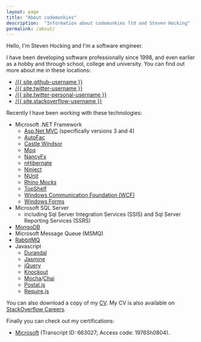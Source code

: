 ```yaml
---
layout: page
title: "About codemunkies"
description:  "Information about codemunkies ltd and Steven Hocking"
permalink: /about/
---
```


Hello, I'm Steven Hocking and I'm a software engineer.

I have been developing software professionally since 1998, and even earlier as a hobby and through school, college and university. You can find out more about me in these locations:

<ul>
  <li>
    <a href="https://github.com/{{ site.github-username }}">
      <span class="icon github">
        <i class="fa fa-github"></i>
      </span>
      <span class="username">/{{ site.github-username }}</span>
    </a>
  </li>
  <li>
    <a href="https://twitter.com/{{ site.twitter-username }}">
      <span class="icon twitter">
        <i class="fa fa-twitter"></i>
      </span>
      <span class="username">/{{ site.twitter-username }}</span>
    </a>
  </li>
  <li>
    <a href="https://twitter.com/{{ site.twitter-personal-username }}">
      <span class="icon twitter">
        <i class="fa fa-twitter"></i>
      </span>
      <span class="username">/{{ site.twitter-personal-username }}</span>
    </a>
  </li>
  <li>
    <a href="http://stackoverflow.com/users/{{ site.stackoverflow-userid }}/{{ site.stackoverflow-username }}">
      <span class="icon stackoverflow">
        <i class="fa fa-stack-overflow"></i>
      </span>
      <span class="username">/{{ site.stackoverflow-username }}</span>
    </a>
  </li>
</ul>

Recently I have been working with these technologies:

*	Microsoft .NET Framework
    * [Asp.Net MVC](http://www.asp.net/mvc) (specifically versions 3 and 4)
    * [AutoFac](http://autofac.org/)
    * [Castle Windsor](http://www.castleproject.org/projects/windsor/)
    * [Moq](http://www.moqthis.com/)
    * [NancyFx](http://nancyfx.org/)
    * [nHibernate](http://nhibernate.info/)
    * [Ninject](http://www.ninject.org/)
    * [NUnit](http://www.nunit.org/)
    * [Rhino Mocks](http://www.hibernatingrhinos.com/oss/rhino-mocks)
    * [TopShelf](http://topshelf-project.com/)
    * [Windows Communication Foundation (WCF)](https://msdn.microsoft.com/en-us/library/ms731082(v=vs.110).aspx)
    * [Windows Forms](https://msdn.microsoft.com/en-us/library/dd30h2yb(v=vs.110).aspx)
* Microsoft SQL Server
    * including Sql Server Integration Services (SSIS) and Sql Server Reporting Services (SSRS)
* [MongoDB](https://www.mongodb.com/)
* Microsoft Message Queue (MSMQ)
* [RabbitMQ](https://www.rabbitmq.com/)
*	Javascript
    * [Durandal](http://durandaljs.com/)
    * [Jasmine](http://jasmine.github.io/)
    * [jQuery](https://jquery.com/)
    * [Knockout](http://knockoutjs.com/)
    * [Mocha](https://mochajs.org/)/[Chai](http://chaijs.com/)
    * [Postal.js](https://github.com/postaljs)
    * [Require.js](http://requirejs.org/)

You can also download a copy of my [CV](/assets/2015-09-14-cv.pdf). My CV is also available on [StackOverflow Careers](http://careers.stackoverflow.com/stevehocking).

Finally you can check out my certifications:

* [Microsoft](https://mcp.microsoft.com/authenticate/validatemcp.aspx) (Transcript ID: 663027; Access code: 1976Sh0804).

